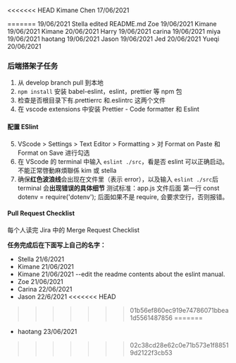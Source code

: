 <<<<<<< HEAD
Kimane Chen  17/06/2021

=======
19/06/2021 Stella edited README.md
Zoe 19/06/2021
Kimane 19/06/2021
Kimane 20/06/2021
Harry 19/06/2021
carina 19/06/2021
miya 19/06/2021
haotang 19/06/2021
Jason 19/06/2021
Jed 20/06/2021
Yueqi 20/06/2021

### 后端搭架子任务

1. 从 develop branch pull 到本地
2. `npm install` 安装 babel-eslint，eslint，prettier 等 npm 包
3. 检查是否根目录下有.prettierrc 和.eslintrc 这两个文件
4. 在 vscode extensions 中安装 Prettier - Code formatter 和 Eslint

#### 配置 ESlint

5. VScode > Settings > Text Editor > Formatting > 对 Format on Paste 和 Format on Save 进行勾选
6. 在 VScode 的 terminal 中输入 `eslint ./src`，看是否 eslint 可以正确启动。不能正常啓動麻煩聯係 kim 或 stella
7. 确保**红色波浪线**会出现在文件里（表示 error），以及输入 `eslint ./src`后 terminal 会**出现错误的具体细节** 测试标准：app.js 文件后面 第一行 const dotenv = require('dotenv'); 后面如果不是 require, 会要求空行，否则报错。

#### Pull Request Checklist

每个人读完 Jira 中的 Merge Request Checklist

**任务完成后在下面写上自己的名字：**

- Stella 21/6/2021
- Kimane 21/06/2021
- Kimane 21/06/2021 --edit the readme contents about the eslint manual.
- Zoe 21/06/2021
- Carina 22/06/2021
- Jason 22/6/2021
<<<<<<< HEAD
>>>>>>> 01b56ef860ec919e74786071bbea1d5561487856
=======
- haotang 23/06/2021
>>>>>>> 02c38cd28e62c0e71b573e1f88519d2122f3cb53
